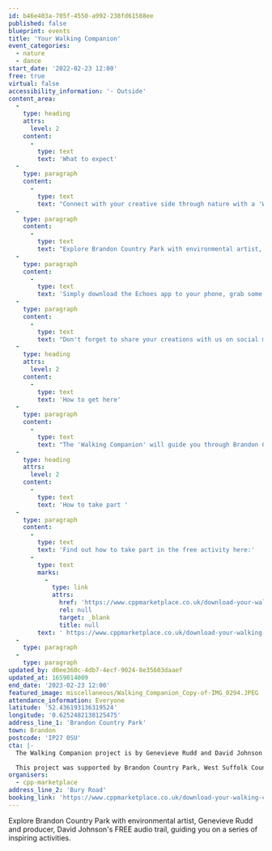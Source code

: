 ```yaml
---
id: b46e403a-705f-4550-a992-238fd61588ee
published: false
blueprint: events
title: 'Your Walking Companion'
event_categories:
  - nature
  - dance
start_date: '2022-02-23 12:00'
free: true
virtual: false
accessibility_information: '- Outside'
content_area:
  -
    type: heading
    attrs:
      level: 2
    content:
      -
        type: text
        text: 'What to expect'
  -
    type: paragraph
    content:
      -
        type: text
        text: "Connect with your creative side through nature with a 'Walking Companion'. "
  -
    type: paragraph
    content:
      -
        type: text
        text: "Explore Brandon Country Park with environmental artist, Genevieve Rudd and producer, David Johnson's FREE audio trail, guiding you on a series of inspiring activities. "
  -
    type: paragraph
    content:
      -
        type: text
        text: 'Simply download the Echoes app to your phone, grab some earphones, and a pen/ pencil and paper, and immerse yourself in the landscape through the eyes of an artist. '
  -
    type: paragraph
    content:
      -
        type: text
        text: "Don't forget to share your creations with us on social media by tagging Brandon Country Park - we'd love to see what you make!"
  -
    type: heading
    attrs:
      level: 2
    content:
      -
        type: text
        text: 'How to get here'
  -
    type: paragraph
    content:
      -
        type: text
        text: "The 'Walking Companion' will guide you through Brandon Country Park, just outside Brandon. You will need to pay for parking if you need it. "
  -
    type: heading
    attrs:
      level: 2
    content:
      -
        type: text
        text: 'How to take part '
  -
    type: paragraph
    content:
      -
        type: text
        text: 'Find out how to take part in the free activity here:'
      -
        type: text
        marks:
          -
            type: link
            attrs:
              href: 'https://www.cppmarketplace.co.uk/download-your-walking-companion/'
              rel: null
              target: _blank
              title: null
        text: ' https://www.cppmarketplace.co.uk/download-your-walking-companion/'
  -
    type: paragraph
  -
    type: paragraph
updated_by: d0ee360c-4db7-4ecf-9024-8e35603daaef
updated_at: 1659014009
end_date: '2023-02-23 12:00'
featured_image: miscellaneous/Walking_Companion_Copy-of-IMG_0294.JPEG
attendance_information: Everyone
latitude: '52.436193136319524'
longitude: '0.6252482138125475'
address_line_1: 'Brandon Country Park'
town: Brandon
postcode: 'IP27 0SU'
cta: |-
  The Walking Companion project is by Genevieve Rudd and David Johnson and was commissioned by MarketPlace, part of the Creative People and Places programme developed by Arts Council England with support from National Lottery funds. 

  This project was supported by Brandon Country Park, West Suffolk Council and Brandon Creative Forum.
organisers:
  - cpp-marketplace
address_line_2: 'Bury Road'
booking_link: 'https://www.cppmarketplace.co.uk/download-your-walking-companion/'
---
```

Explore Brandon Country Park with environmental artist, Genevieve Rudd and producer, David Johnson's FREE audio trail, guiding you on a series of inspiring activities.